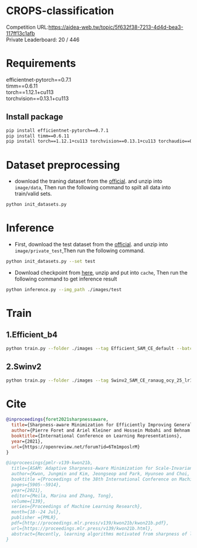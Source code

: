 # CROPS-classification
Competition URL:https://aidea-web.tw/topic/5f632f38-7213-4d4d-bea3-117ff13c1afb \
Private Leaderboard: 20 / 446

# Requirements
efficientnet-pytorch==0.7.1 \
timm==0.6.11 \
torch==1.12.1+cu113 \
torchvision==0.13.1+cu113

## Install package
``` bash
pip install efficientnet-pytorch==0.7.1
pip install timm==0.6.11
pip install torch==1.12.1+cu113 torchvision==0.13.1+cu113 torchaudio==0.12.1 --extra-index-url https://download.pytorch.org/whl/cu113
```
# Dataset preprocessing
- download the traning dataset from the [official](https://aidea-web.tw/topic/5f632f38-7213-4d4d-bea3-117ff13c1afb). and unzip into `image/data`, Then run the following command to spilt all data into train/valid sets.
``` bash
python init_datasets.py
```

# Inference
- First, download the test dataset from the [official](https://aidea-web.tw/topic/5f632f38-7213-4d4d-bea3-117ff13c1afb). and unzip into `image/private_test`,Then run the following command.
``` bash
python init_datasets.py --set test
```
- Download checkpoint from [here](https://drive.google.com/drive/folders/1g1_4I2s8E9UScJC6pfOUB-NuJm9ZkGOh?usp=share_link), unzip and put into `cache`, Then run the following command to get inference result 
``` bash
python inference.py --img_path ./images/test
```

# Train
## 1.Efficient_b4
``` bash
python train.py --folder ./images --tag Efficient_SAM_CE_default --batch_size 8 --size 380
```
## 2.Swinv2
``` bash
python train.py --folder ./images --tag Swinv2_SAM_CE_ranaug_ocy_25_lr10_3 --batch_size 8 --size 384 --module 'Swinv2'
```

# Cite
```bibtex
@inproceedings{foret2021sharpnessaware,
  title={Sharpness-aware Minimization for Efficiently Improving Generalization},
  author={Pierre Foret and Ariel Kleiner and Hossein Mobahi and Behnam Neyshabur},
  booktitle={International Conference on Learning Representations},
  year={2021},
  url={https://openreview.net/forum?id=6Tm1mposlrM}
}
```

```bibtex
@inproceesings{pmlr-v139-kwon21b,
  title={ASAM: Adaptive Sharpness-Aware Minimization for Scale-Invariant Learning of Deep Neural Networks},
  author={Kwon, Jungmin and Kim, Jeongseop and Park, Hyunseo and Choi, In Kwon},
  booktitle ={Proceedings of the 38th International Conference on Machine Learning},
  pages={5905--5914},
  year={2021},
  editor={Meila, Marina and Zhang, Tong},
  volume={139},
  series={Proceedings of Machine Learning Research},
  month={18--24 Jul},
  publisher ={PMLR},
  pdf={http://proceedings.mlr.press/v139/kwon21b/kwon21b.pdf},
  url={https://proceedings.mlr.press/v139/kwon21b.html},
  abstract={Recently, learning algorithms motivated from sharpness of loss surface as an effective measure of generalization gap have shown state-of-the-art performances. Nevertheless, sharpness defined in a rigid region with a fixed radius, has a drawback in sensitivity to parameter re-scaling which leaves the loss unaffected, leading to weakening of the connection between sharpness and generalization gap. In this paper, we introduce the concept of adaptive sharpness which is scale-invariant and propose the corresponding generalization bound. We suggest a novel learning method, adaptive sharpness-aware minimization (ASAM), utilizing the proposed generalization bound. Experimental results in various benchmark datasets show that ASAM contributes to significant improvement of model generalization performance.}
}
```
